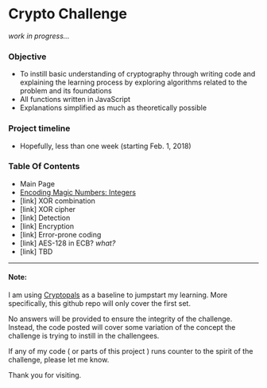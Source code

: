 # Crypto Challenge
_work in progress..._
### Objective
* To instill basic understanding of cryptography through writing code and explaining the learning process by exploring algorithms related to the problem and its foundations
* All functions written in JavaScript
* Explanations simplified as much as theoretically possible

### Project timeline
* Hopefully, less than one week (starting Feb. 1, 2018)

### Table Of Contents
* Main Page
* [Encoding Magic Numbers: Integers](./problem1/README.md)
* [link] XOR combination
* [link] XOR cipher
* [link] Detection
* [link] Encryption
* [link] Error-prone coding
* [link] AES-128 in ECB? *what?*
* [link] TBD

---
#### Note:
I am using [Cryptopals](https://cryptopals.com/) as a baseline to jumpstart my learning.  More specifically, this github repo will only cover the first set.  

No answers will be provided to ensure the integrity of the challenge.  Instead, the code posted will cover some variation of the concept the challenge is trying to instill in the challengees.

If any of my code ( or parts of this project ) runs counter to the spirit of the challenge, please let me know.

Thank you for visiting.